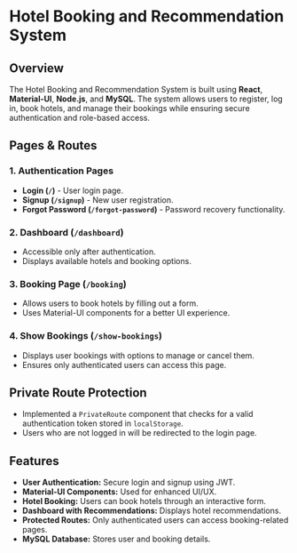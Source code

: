 # Hotel Booking and Recommendation System

## Overview
The Hotel Booking and Recommendation System is built using **React**, **Material-UI**, **Node.js**, and **MySQL**. The system allows users to register, log in, book hotels, and manage their bookings while ensuring secure authentication and role-based access.
 
## Pages & Routes

### 1. **Authentication Pages**
- **Login (`/`)** - User login page.
- **Signup (`/signup`)** - New user registration.
- **Forgot Password (`/forgot-password`)** - Password recovery functionality.

### 2. **Dashboard (`/dashboard`)**
- Accessible only after authentication.
- Displays available hotels and booking options.

### 3. **Booking Page (`/booking`)**
- Allows users to book hotels by filling out a form.
- Uses Material-UI components for a better UI experience.

### 4. **Show Bookings (`/show-bookings`)**
- Displays user bookings with options to manage or cancel them.
- Ensures only authenticated users can access this page.

## Private Route Protection
- Implemented a `PrivateRoute` component that checks for a valid authentication token stored in `localStorage`.
- Users who are not logged in will be redirected to the login page.

## Features
- **User Authentication:** Secure login and signup using JWT.
- **Material-UI Components:** Used for enhanced UI/UX.
- **Hotel Booking:** Users can book hotels through an interactive form.
- **Dashboard with Recommendations:** Displays hotel recommendations.
- **Protected Routes:** Only authenticated users can access booking-related pages.
- **MySQL Database:** Stores user and booking details.

 